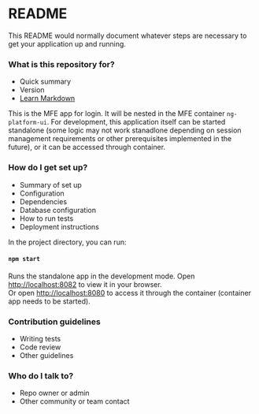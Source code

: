 # README

This README would normally document whatever steps are necessary to get your application up and running.

### What is this repository for?

- Quick summary
- Version
- [Learn Markdown](https://bitbucket.org/tutorials/markdowndemo)

This is the MFE app for login. It will be nested in the MFE container `ng-platform-ui`. For development, this application itself can be started standalone (some logic may not work stanadlone depending on session management requirements or other prerequisites implemented in the future), or it can be accessed through container.

### How do I get set up?

- Summary of set up
- Configuration
- Dependencies
- Database configuration
- How to run tests
- Deployment instructions

In the project directory, you can run:

#### `npm start`

Runs the standalone app in the development mode. Open [http://localhost:8082](http://localhost:8082) to view it in your browser.\
Or open [http://localhost:8080](http://localhost:8080) to access it through the container (container app needs to be started).

### Contribution guidelines

- Writing tests
- Code review
- Other guidelines

### Who do I talk to?

- Repo owner or admin
- Other community or team contact
